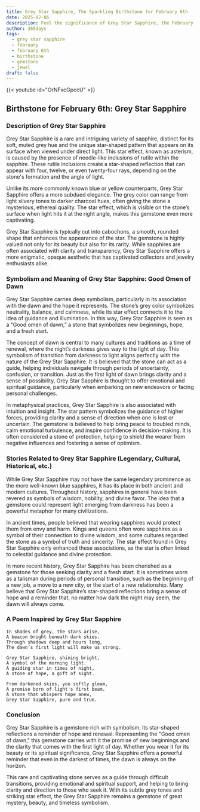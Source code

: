 ```yaml
---
title: Grey Star Sapphire, The Sparkling Birthstone for February 6th
date: 2025-02-06
description: Feel the significance of Grey Star Sapphire, the February 6th birthstone symbolizing Good omen of dawn. Let its beauty and meaning brighten your day.
author: 365days
tags:
  - grey star sapphire
  - february
  - february 6th
  - birthstone
  - gemstone
  - jewel
draft: false
---
```


{{< youtube id="OrNFxcGpccU" >}}

## Birthstone for February 6th: Grey Star Sapphire

### Description of Grey Star Sapphire

Grey Star Sapphire is a rare and intriguing variety of sapphire, distinct for its soft, muted grey hue and the unique star-shaped pattern that appears on its surface when viewed under direct light. This star effect, known as asterism, is caused by the presence of needle-like inclusions of rutile within the sapphire. These rutile inclusions create a star-shaped reflection that can appear with four, twelve, or even twenty-four rays, depending on the stone's formation and the angle of light.

Unlike its more commonly known blue or yellow counterparts, Grey Star Sapphire offers a more subdued elegance. The grey color can range from light silvery tones to darker charcoal hues, often giving the stone a mysterious, ethereal quality. The star effect, which is visible on the stone’s surface when light hits it at the right angle, makes this gemstone even more captivating.

Grey Star Sapphire is typically cut into cabochons, a smooth, rounded shape that enhances the appearance of the star. The gemstone is highly valued not only for its beauty but also for its rarity. While sapphires are often associated with clarity and transparency, Grey Star Sapphire offers a more enigmatic, opaque aesthetic that has captivated collectors and jewelry enthusiasts alike.

### Symbolism and Meaning of Grey Star Sapphire: Good Omen of Dawn

Grey Star Sapphire carries deep symbolism, particularly in its association with the dawn and the hope it represents. The stone’s grey color symbolizes neutrality, balance, and calmness, while its star effect connects it to the idea of guidance and illumination. In this way, Grey Star Sapphire is seen as a “Good omen of dawn,” a stone that symbolizes new beginnings, hope, and a fresh start.

The concept of dawn is central to many cultures and traditions as a time of renewal, where the night’s darkness gives way to the light of day. This symbolism of transition from darkness to light aligns perfectly with the nature of the Grey Star Sapphire. It is believed that the stone can act as a guide, helping individuals navigate through periods of uncertainty, confusion, or transition. Just as the first light of dawn brings clarity and a sense of possibility, Grey Star Sapphire is thought to offer emotional and spiritual guidance, particularly when embarking on new endeavors or facing personal challenges.

In metaphysical practices, Grey Star Sapphire is also associated with intuition and insight. The star pattern symbolizes the guidance of higher forces, providing clarity and a sense of direction when one is lost or uncertain. The gemstone is believed to help bring peace to troubled minds, calm emotional turbulence, and inspire confidence in decision-making. It is often considered a stone of protection, helping to shield the wearer from negative influences and fostering a sense of optimism.

### Stories Related to Grey Star Sapphire (Legendary, Cultural, Historical, etc.)

While Grey Star Sapphire may not have the same legendary prominence as the more well-known blue sapphires, it has its place in both ancient and modern cultures. Throughout history, sapphires in general have been revered as symbols of wisdom, nobility, and divine favor. The idea that a gemstone could represent light emerging from darkness has been a powerful metaphor for many civilizations.

In ancient times, people believed that wearing sapphires would protect them from envy and harm. Kings and queens often wore sapphires as a symbol of their connection to divine wisdom, and some cultures regarded the stone as a symbol of truth and sincerity. The star effect found in Grey Star Sapphire only enhanced these associations, as the star is often linked to celestial guidance and divine protection.

In more recent history, Grey Star Sapphire has been cherished as a gemstone for those seeking clarity and a fresh start. It is sometimes worn as a talisman during periods of personal transition, such as the beginning of a new job, a move to a new city, or the start of a new relationship. Many believe that Grey Star Sapphire’s star-shaped reflections bring a sense of hope and a reminder that, no matter how dark the night may seem, the dawn will always come.

### A Poem Inspired by Grey Star Sapphire

```
In shades of grey, the stars arise,  
A beacon bright beneath dark skies.  
Through shadows deep and hours long,  
The dawn’s first light will make us strong.  

Grey Star Sapphire, shining bright,  
A symbol of the morning light.  
A guiding star in times of night,  
A stone of hope, a gift of sight.

From darkened skies, you softly gleam,  
A promise born of light's first beam.  
A stone that whispers hope anew,  
Grey Star Sapphire, pure and true.
```

### Conclusion

Grey Star Sapphire is a gemstone rich with symbolism, its star-shaped reflections a reminder of hope and renewal. Representing the "Good omen of dawn," this gemstone carries with it the promise of new beginnings and the clarity that comes with the first light of day. Whether you wear it for its beauty or its spiritual significance, Grey Star Sapphire offers a powerful reminder that even in the darkest of times, the dawn is always on the horizon.

This rare and captivating stone serves as a guide through difficult transitions, providing emotional and spiritual support, and helping to bring clarity and direction to those who seek it. With its subtle grey tones and striking star effect, the Grey Star Sapphire remains a gemstone of great mystery, beauty, and timeless symbolism.